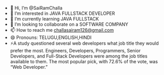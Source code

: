 - 👋 Hi, I’m @SaiRamChalla
- 👀 I’m interested in  JAVA FULLSTACK DEVELOPER
- 🌱 I’m currently learning JAVA FULLSTACK
- 💞️ I’m looking to collaborate on a SOFTWARE COMPANY
- 📫 How to reach me challasairam126@gmail.com 
- 😄 Pronouns: TELUGU,ENGLISH,HINDI
- ⚡A study questioned several web developers what job title they would prefer the most. Engineers, Developers, Programmers, Senior Developers, and Full-Stack Developers were among the job 
    titles available to them. The most popular pick, with 72.6% of the vote, was “Web Developer.”
<!---
SaiRamchallaa/SaiRamchallaa is a ✨ special ✨ repository because its `README.md` (this file) appears on your GitHub profile.
You can click the Preview link to take a look at your changes.
--->
